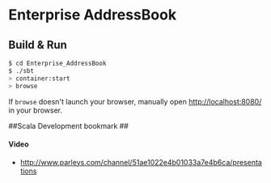 # Enterprise AddressBook #

## Build & Run ##

```sh
$ cd Enterprise_AddressBook
$ ./sbt
> container:start
> browse
```

If `browse` doesn't launch your browser, manually open [http://localhost:8080/](http://localhost:8080/) in your browser.

##Scala Development bookmark ##
#### Video
* http://www.parleys.com/channel/51ae1022e4b01033a7e4b6ca/presentations
